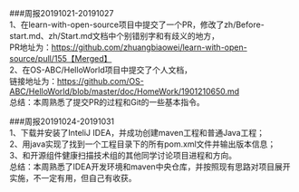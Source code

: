 ###周报20191021-20191027  
1、在learn-with-open-source项目中提交了一个PR，修改了zh/Before-start.md、zh/Start.md文档中个别错别字和有歧义的地方，  
PR地址为：https://github.com/zhuangbiaowei/learn-with-open-source/pull/155【Merged】  
2、在OS-ABC/HelloWorld项目中提交了个人文档，  
链接地址为：https://github.com/OS-ABC/HelloWorld/blob/master/doc/HomeWork/1901210650.md  
总结：本周熟悉了提交PR的过程和Git的一些基本指令。

###周报20191024-20191031  
1、下载并安装了InteliJ IDEA，并成功创建maven工程和普通Java工程；  
2、用java实现了找到一个工程目录下的所有pom.xml文件并输出版本信息；  
3、和开源组件健康扫描技术组的其他同学讨论项目进程和方向。  
总结：本周熟悉了IDEA开发环境和maven中央仓库，并按照现有思路对项目展开实施，不一定有用，但自己有收获。  
